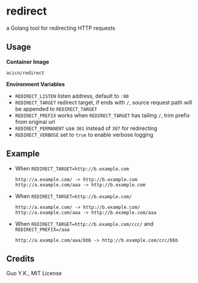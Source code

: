 # redirect

a Golang tool for redirecting HTTP requests

## Usage

**Container Image**

`acicn/redirect`

**Environment Variables**

* `REDIRECT_LISTEN` listen address, default to `:80`
* `REDIRECT_TARGET` redirect target, if ends with `/`, source request path will be appended to `REDIRECT_TARGET`
* `REDIRECT_PREFIX` works when `REDIRECT_TARGET` has tailing `/`, trim prefix from original url
* `REDIRECT_PERMANENT` use `301` instead of `307` for redirecting
* `REDIRECT_VERBOSE` set to `true` to enable verbose logging

## Example

* When `REDIRECT_TARGET=http://b.example.com`

    ```
    http://a.example.com/ -> http://b.example.com
    http://a.example.com/aaa -> http://b.example.com
    ```

* When `REDIRECT_TARGET=http://b.example.com/`

  ```
  http://a.example.com/ -> http://b.example.com/
  http://a.example.com/aaa -> http://b.example.com/aaa
  ```

* When `REDIRECT_TARGET=http://b.example.com/ccc/` and `REDIRECT_PREFIX=/aaa`

  ```
  http://a.example.com/aaa/bbb -> http://b.example.com/ccc/bbb
  ```

## Credits

Guo Y.K., MIT License
